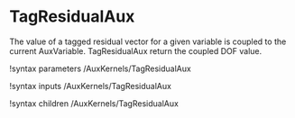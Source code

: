 # TagResidualAux

The value of a tagged residual vector for a given variable is coupled to the current AuxVariable. TagResidualAux return the coupled DOF value.

!syntax parameters /AuxKernels/TagResidualAux

!syntax inputs /AuxKernels/TagResidualAux

!syntax children /AuxKernels/TagResidualAux
